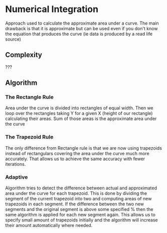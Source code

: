 # Numerical Integration

Approach used to calculate the approximate area under a curve. The main drawback is that it is approximate but can be used even if you don't know the equation that produces the curve (ie data is produced by a read life source)

## Complexity

???

## Algorithm

### The Rectangle Rule

Area under the curve is divided into rectangles of equal width. Then we loop over the rectangles taking Y for a given X (height of our rectangle) calculating their areas. Sum of those areas is the approximate area under the curve

### The Trapezoid Rule

The only difference from Rectangle rule is that we are now using trapezoids instead of rectangulars covering the area under the curve much more accurately. That allows us to achieve the same accuracy with fewer iterations.

### Adaptive

Algorithm tries to detect the difference between actual and approximated area under the curve for each trapezoid. This is done by dividing the segment of the current trapezoid into two and computing areas of new trapezoids in each segment. If the difference between the two new segments and the original segment is above some specified % then the same algorithm is applied for each new segment again. This allows us to specify small amount of trapezoids initially and the algorithm will increase their amount automatically where needed.